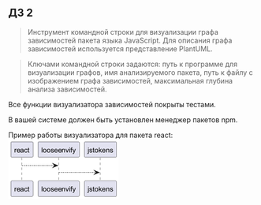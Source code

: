 ## ДЗ 2

> Инструмент командной строки для визуализации графа зависимостей пакета языка JavaScript. Для описания графа зависимостей используется представление PlantUML.

>Ключами командной строки задаются: путь к программе для визуализации графов, имя анализируемого пакета, путь к файлу с изображением графа зависимостей, максимальная глубина анализа зависимостей.

Все функции визуализатора зависимостей покрыты тестами.

В вашей системе должен быть установлен менеджер пакетов npm.

Пример работы визуализатора для пакета react:
![Пример работы визуализатора для пакета react](../graph.png)